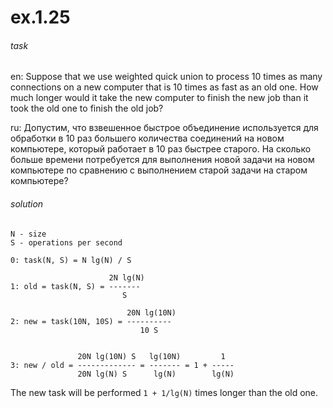 # ex.1.25

###### task

en: Suppose that we use weighted quick union to process 10 times as
many connections on a new computer that is 10 times as fast as an
old one. How much longer would it take the new computer to finish
the new job than it took the old one to finish the old job?

ru: Допустим, что взвешенное быстрое объединение используется для
обработки в 10 раз большего количества соединений на новом
компьютере, который работает в 10 раз быстрее старого. На сколько
больше времени потребуется для выполнения новой задачи на новом
компьютере по сравнению с выполнением старой задачи на старом
компьютере?

###### solution

```
N - size
S - operations per second

0: task(N, S) = N lg(N) / S

                      2N lg(N)
1: old = task(N, S) = -------
                         S

		                  20N lg(10N)
2: new = task(10N, 10S) = ----------
                             10 S


               20N lg(10N) S   lg(10N)         1
3: new / old = ------------- = ------- = 1 + -----
               20N lg(N) S      lg(N)        lg(N)
```

 The new task will be performed `1 + 1/lg(N)` times longer than the old one.
